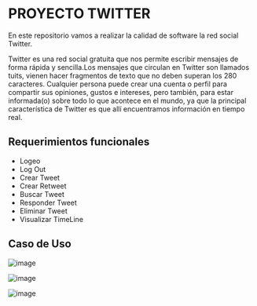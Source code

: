 # PROYECTO TWITTER

En este repositorio vamos a realizar la calidad de software  la red social Twitter.

Twitter es una red social gratuita que nos permite escribir mensajes de forma rápida y 
sencilla.Los mensajes que circulan en Twitter son llamados tuits, vienen hacer fragmentos 
de texto que no deben superan los 280 caracteres. 
Cualquier persona puede crear una cuenta o perfil para compartir sus opiniones, gustos e 
intereses, pero también, para estar informada(o) sobre todo lo que acontece en el mundo, ya
que la principal característica de Twitter es que allí encuentramos información en tiempo real.

## Requerimientos funcionales
* Logeo
* Log Out
* Crear Tweet
* Crear Retweet
* Buscar Tweet
* Responder Tweet
* Eliminar Tweet
* Visualizar TimeLine


## Caso de Uso
![image](https://user-images.githubusercontent.com/64518589/137564297-e7979578-13f1-4f5d-8c63-8e22c16b4c0b.png)

![image](https://user-images.githubusercontent.com/79756993/137603354-b049dff3-0d2d-4e4a-90d3-0d4175e741e4.png)

![image](https://user-images.githubusercontent.com/79756993/137603367-d1175c1b-7b48-4b44-80d6-028eea687cfe.png)
















